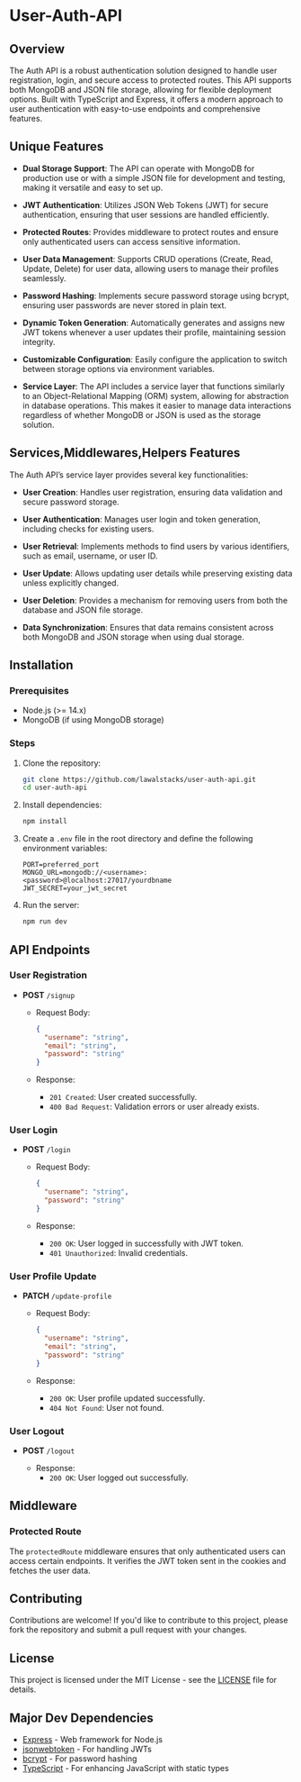 
# User-Auth-API

## Overview

The Auth API is a robust authentication solution designed to handle user registration, login, and secure access to protected routes. This API supports both MongoDB and JSON file storage, allowing for flexible deployment options. Built with TypeScript and Express, it offers a modern approach to user authentication with easy-to-use endpoints and comprehensive features.

## Unique Features

- **Dual Storage Support**: The API can operate with MongoDB for production use or with a simple JSON file for development and testing, making it versatile and easy to set up.
  
- **JWT Authentication**: Utilizes JSON Web Tokens (JWT) for secure authentication, ensuring that user sessions are handled efficiently.

- **Protected Routes**: Provides middleware to protect routes and ensure only authenticated users can access sensitive information.

- **User Data Management**: Supports CRUD operations (Create, Read, Update, Delete) for user data, allowing users to manage their profiles seamlessly.

- **Password Hashing**: Implements secure password storage using bcrypt, ensuring user passwords are never stored in plain text.

- **Dynamic Token Generation**: Automatically generates and assigns new JWT tokens whenever a user updates their profile, maintaining session integrity.

- **Customizable Configuration**: Easily configure the application to switch between storage options via environment variables.

- **Service Layer**: The API includes a service layer that functions similarly to an Object-Relational Mapping (ORM) system, allowing for abstraction in database operations. This makes it easier to manage data interactions regardless of whether MongoDB or JSON is used as the storage solution.

## Services,Middlewares,Helpers Features

The Auth API’s service layer provides several key functionalities:

- **User Creation**: Handles user registration, ensuring data validation and secure password storage.
  
- **User Authentication**: Manages user login and token generation, including checks for existing users.

- **User Retrieval**: Implements methods to find users by various identifiers, such as email, username, or user ID.

- **User Update**: Allows updating user details while preserving existing data unless explicitly changed.

- **User Deletion**: Provides a mechanism for removing users from both the database and JSON file storage.

- **Data Synchronization**: Ensures that data remains consistent across both MongoDB and JSON storage when using dual storage.

## Installation

### Prerequisites

- Node.js (>= 14.x)
- MongoDB (if using MongoDB storage)

### Steps

1. Clone the repository:

   ```bash
   git clone https://github.com/lawalstacks/user-auth-api.git
   cd user-auth-api
   ```

2. Install dependencies:

   ```bash
   npm install
   ```

3. Create a `.env` file in the root directory and define the following environment variables:

   ```plaintext
   PORT=preferred_port
   MONGO_URL=mongodb://<username>:<password>@localhost:27017/yourdbname
   JWT_SECRET=your_jwt_secret
   ```

4. Run the server:

   ```bash
   npm run dev
   ```

## API Endpoints

### User Registration

- **POST** `/signup`
  
  - Request Body:
    ```json
    {
      "username": "string",
      "email": "string",
      "password": "string"
    }
    ```

  - Response:
    - `201 Created`: User created successfully.
    - `400 Bad Request`: Validation errors or user already exists.

### User Login

- **POST** `/login`
  
  - Request Body:
    ```json
    {
      "username": "string",
      "password": "string"
    }
    ```

  - Response:
    - `200 OK`: User logged in successfully with JWT token.
    - `401 Unauthorized`: Invalid credentials.

### User Profile Update

- **PATCH** `/update-profile`
  
  - Request Body:
    ```json
    {
      "username": "string",
      "email": "string",
      "password": "string"
    }
    ```

  - Response:
    - `200 OK`: User profile updated successfully.
    - `404 Not Found`: User not found.

### User Logout

- **POST** `/logout`
  
  - Response:
    - `200 OK`: User logged out successfully.

## Middleware

### Protected Route

The `protectedRoute` middleware ensures that only authenticated users can access certain endpoints. It verifies the JWT token sent in the cookies and fetches the user data.

## Contributing

Contributions are welcome! If you'd like to contribute to this project, please fork the repository and submit a pull request with your changes.

## License

This project is licensed under the MIT License - see the [LICENSE](LICENSE) file for details.

## Major Dev Dependencies 

- [Express](https://expressjs.com/) - Web framework for Node.js
- [jsonwebtoken](https://github.com/auth0/node-jsonwebtoken) - For handling JWTs
- [bcrypt](https://www.npmjs.com/package/bcrypt) - For password hashing
- [TypeScript](https://www.typescriptlang.org/) - For enhancing JavaScript with static types
